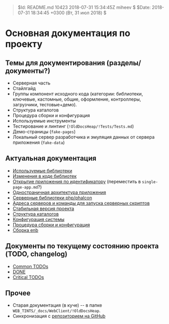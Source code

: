 > $Id: README.md 10423 2018-07-31 15:34:45Z miheev $
> $Date: 2018-07-31 18:34:45 +0300 (Вт, 31 июл 2018) $

Основная документация по проекту
================================

Темы для документирования (разделы/документы?)
----------------------------------------------

- Серверная часть
- Стайлгайд
- Группы компонент исходного кода (категории: библиотеки, ключевые, кастомные, общие, оформление, контроллеры, загрузчики, тестовые+демо).
- Структура каталогов
- Процедура сборки и конфигурация
- Используемые инструменты
- Тестирование и линтинг (`!OldDocsHeap/!Tests/Tests.md`)
- Демо-страницы (`fake-pages`)
- Локальный сервер разработчика и эмуляция данных от сервера приложения (`fake-data`)

Актуальная документация
-----------------------

- [Используемые библиотеки](used-libs.md)
- [Изменения в коде библиотек](libs-patching.md)
- [Открытие приложения по идентификатору](open-app.md) (переместить в `single-page-app.md`?)
- [Одностраничная архитектура приложения](single-page-app.md)
- [Серверные библиотеки php/phalcon](php-libs.md)
- [Адреса серверов и команды для запуска серверных скриптов](dev-servers.md)
- [Стабильная версия проекта](stable-server.md)
- [Структура каталогов](catalogues.md)
- [Конфигурация системы](configuration.md)
- [Процедура сборки и конфигурация](make.md)
- [Сборка enb](enb-maker.md)

Документы по текущему состоянию проекта (TODO, changelog)
---------------------------------------------------------

- [Common TODOs](!TODO/README.md)
- [DONE](!TODO/!DONE.md)
- [Critical TODOs](!TODO/!Critical.md)

Прочее
------

- Старая документация (в куче) -- в папке `WEB_TINTS/_docs/WebClient/!OldDocsHeap`.
- Синхронизация с [репозиторием на GitHub](https://github.com/lilliputten/vector-docs)


